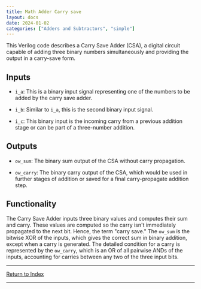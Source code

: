 ```yaml
---
title: Math Adder Carry save
layout: docs
date: 2024-01-02
categories: ["Adders and Subtractors", "simple"]
---
```


This Verilog code describes a Carry Save Adder (CSA), a digital circuit capable of adding three binary numbers simultaneously and providing the output in a carry-save form.

## Inputs

- `i_a`: This is a binary input signal representing one of the numbers to be added by the carry save adder.

- `i_b`: Similar to `i_a`, this is the second binary input signal.

- `i_c`: This binary input is the incoming carry from a previous addition stage or can be part of a three-number addition.

## Outputs

- `ow_sum`: The binary sum output of the CSA without carry propagation.

- `ow_carry`: The binary carry output of the CSA, which would be used in further stages of addition or saved for a final carry-propagate addition step.

## Functionality

The Carry Save Adder inputs three binary values and computes their sum and carry. These values are computed so the carry isn't immediately propagated to the next bit. Hence, the term "carry save." The `ow_sum` is the bitwise XOR of the inputs, which gives the correct sum in binary addition, except when a carry is generated. The detailed condition for a carry is represented by the `ow_carry`, which is an OR of all pairwise ANDs of the inputs, accounting for carries between any two of the three input bits.

---

[Return to Index](/docs/mark_down/rtl/)

---
